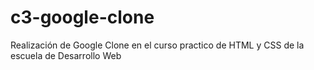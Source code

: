 # c3-google-clone
Realización de Google Clone en el curso practico de HTML y CSS de la escuela de Desarrollo Web
